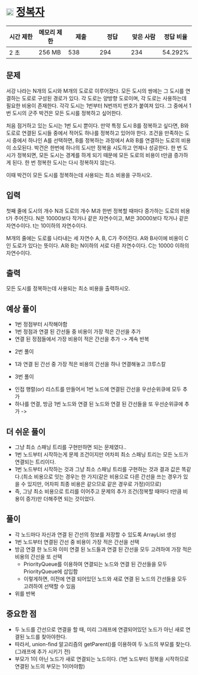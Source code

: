 # <img src="https://d2gd6pc034wcta.cloudfront.net/tier/13.svg" class="solvedac-tier" width=20> [정복자](https://www.acmicpc.net/problem/14950)

<div class="col-md-12">
			<div class="table-responsive">
				<table class="table" id="problem-info">
				<thead>
				<tr>
									<th style="width:16%;">시간 제한</th>
					<th style="width:16%;">메모리 제한</th>
					<th style="width:17%;">제출</th>
					<th style="width:17%;">정답</th>
					<th style="width:17%;">맞은 사람</th>
					<th style="width:17%;">정답 비율</th>
								</tr>
				</thead>
				<tbody>
				<tr>
				<td>2 초 </td>
				<td>256 MB</td>
									<td>538</td>
					<td>294</td>
					<td>234</td>
					<td>54.292%</td>
								</tr>
				</tbody>
				</table>
			</div>
</div>

## 문제
서강 나라는 N개의 도시와 M개의 도로로 이루어졌다. 모든 도시의 쌍에는 그 도시를 연결하는 도로로 구성된 경로가 있다. 각 도로는 양방향 도로이며, 각 도로는 사용하는데 필요한 비용이 존재한다. 각각 도시는 1번부터 N번까지 번호가 붙여져 있다. 그 중에서 1번 도시의 군주 박건은 모든 도시를 정복하고 싶어한다.

처음 점거하고 있는 도시는 1번 도시 뿐이다. 만약 특정 도시 B를 정복하고 싶다면, B와 도로로 연결된 도시들 중에서 적어도 하나를 정복하고 있어야 한다. 조건을 만족하는 도시 중에서 하나인 A를 선택하면, B를 정복하는 과정에서 A와 B를 연결하는 도로의 비용이 소모된다. 박건은 한번에 하나의 도시만 정복을 시도하고 언제나 성공한다. 한 번 도시가 정복되면, 모든 도시는 경계를 하게 되기 때문에 모든 도로의 비용이 t만큼 증가하게 된다. 한 번 정복한 도시는 다시 정복하지 않는다.

이때 박건이 모든 도시를 정복하는데 사용되는 최소 비용을 구하시오.

## 입력
첫째 줄에 도시의 개수 N과 도로의 개수 M과 한번 정복할 때마다 증가하는 도로의 비용 t가 주어진다. N은 10000보다 작거나 같은 자연수이고, M은 30000보다 작거나 같은 자연수이다. t는 10이하의 자연수이다.

M개의 줄에는 도로를 나타내는 세 자연수 A, B, C가 주어진다. A와 B사이에 비용이 C인 도로가 있다는 뜻이다. A와 B는 N이하의 서로 다른 자연수이다. C는 10000 이하의 자연수이다.

## 출력
모든 도시를 정복하는데 사용되는 최소 비용을 출력하시오.

## 예상 풀이
 - 1번 정점부터 시작해야함
 - 1번 정점과 연결 된 간선들 중 비용이 가장 적은 간선을 추가
 - 연결 된 정점들에서 가장 비용이 적은 간선을 추가 -> 계속 반복

 * 2번 풀이
  - 1과 연결 된 간선 중 가장 적은 비용의 간선을 하나 연결해놓고 크루스칼 
 * 3번 풀이
  - 인접 행렬(or) 리스트를 만들어서 1번 노드에 연결된 간선을 우선순위큐에 모두 추가
  - 하나를 연결, 방금 1번 노드와 연결 된 노드와 연결 된 간선들을 또 우선순위큐에 추가 -> 

## 더 쉬운 풀이
 - 그냥 최소 스패닝 트리를 구현만하면 되는 문제였다..
 - 1번 노드부터 시작하는게 문제 조건이지만 어차피 최소 스패닝 트리는 모든 노드가 연결되는 트리이다.
 - 1번 노드부터 시작하는 것과 그냥 최소 스패닝 트리를 구현하는 것과 결과 값은 똑같다.(최소 비용으로 잇는 경우는 한 가지(같은 비용으로 다른 간선을 쓰는 경우가 있을 수 있지만, 어차피 최종 비용은 같으므로 같은 경우로 가정)이므로)
 - 즉, 그냥 최소 비용으로 트리를 이어주고 문제의 추가 조건(정복할 때마다 t만큼 비용이 증가)만 더해주면 되는 것이었다.
 
## 풀이
 - 각 노드마다 자신과 연결 된 간선의 정보를 저장할 수 있도록 ArrayList 생성
 - 1번 노드부터 연결된 간선 중 비용이 가장 적은 간선을 선택
 - 방금 연결 한 노드와 이미 연결 된 노드들과 연결 된 간선을 모두 고려하여 가장 적은 비용의 간선을 또 선택
   - PriorityQueue를 이용하여 연결되는 노드와 연결 된 간선들을 모두 PriorityQueue에 삽입함
   - 이렇게하면, 이전에 연결 되어있던 노드와 새로 연결 된 노드의 간선들을 모두 고려하여 선택할 수 있음
 - 위를 반복

 ## 중요한 점
  - 두 노드를 간선으로 연결을 할 때, 미리 그래프에 연결되어있던 노드가 아닌 새로 연결된 노드를 찾아야한다.
  - 따라서, union-find 알고리즘의 getParent()를 이용하여 두 노드의 부모를 찾는다.(그래프에 추가 시키기 전)
  - 부모가 1이 아닌 노드가 새로 연결되는 노드이다. (1번 노드부터 정복을 시작하므로 연결된 노드의 부모는 1이어야함)
